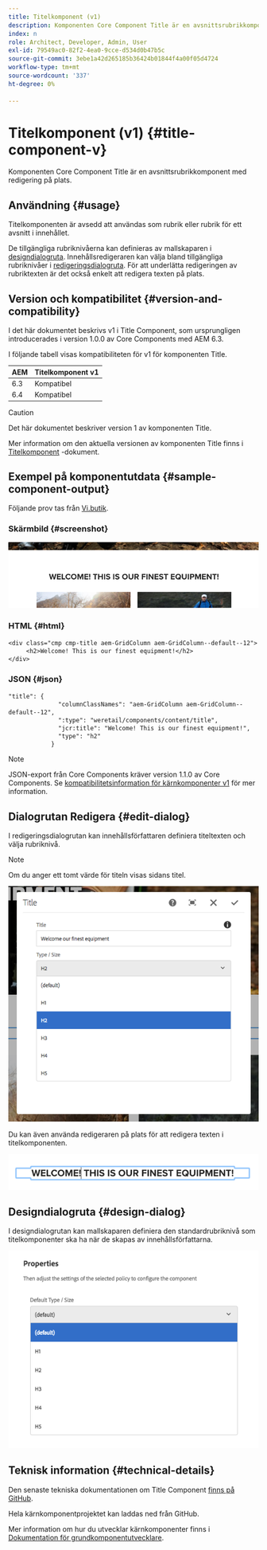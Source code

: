 ```yaml
---
title: Titelkomponent (v1)
description: Komponenten Core Component Title är en avsnittsrubrikkomponent med redigering på plats.
index: n
role: Architect, Developer, Admin, User
exl-id: 79549ac0-82f2-4ea0-9cce-d534d0b47b5c
source-git-commit: 3ebe1a42d265185b36424b01844f4a00f05d4724
workflow-type: tm+mt
source-wordcount: '337'
ht-degree: 0%

---
```


# Titelkomponent (v1) {#title-component-v}

Komponenten Core Component Title är en avsnittsrubrikkomponent med redigering på plats.

## Användning {#usage}

Titelkomponenten är avsedd att användas som rubrik eller rubrik för ett avsnitt i innehållet.

De tillgängliga rubriknivåerna kan definieras av mallskaparen i [designdialogruta](#design-dialog). Innehållsredigeraren kan välja bland tillgängliga rubriknivåer i [redigeringsdialogruta](#edit-dialog). För att underlätta redigeringen av rubriktexten är det också enkelt att redigera texten på plats.

## Version och kompatibilitet {#version-and-compatibility}

I det här dokumentet beskrivs v1 i Title Component, som ursprungligen introducerades i version 1.0.0 av Core Components med AEM 6.3.

I följande tabell visas kompatibiliteten för v1 för komponenten Title.

| AEM | Titelkomponent v1 |
|--- |--- |
| 6.3 | Kompatibel |
| 6.4 | Kompatibel |

>[!CAUTION]
>
>Det här dokumentet beskriver version 1 av komponenten Title.
>
>Mer information om den aktuella versionen av komponenten Title finns i [Titelkomponent](/help/components/title.md) -dokument.

## Exempel på komponentutdata {#sample-component-output}

Följande prov tas från [Vi.butik](https://helpx.adobe.com/experience-manager/6-4/sites/developing/using/we-retail.html).

### Skärmbild {#screenshot}

![](/help/assets/chlimage_1-36.png)

### HTML {#html}

```
<div class="cmp cmp-title aem-GridColumn aem-GridColumn--default--12">
     <h2>Welcome! This is our finest equipment!</h2>
</div>
```

### JSON {#json}

```
"title": {
              "columnClassNames": "aem-GridColumn aem-GridColumn--default--12",
              ":type": "weretail/components/content/title",
              "jcr:title": "Welcome! This is our finest equipment!",
              "type": "h2"
            }
```

>[!NOTE]
>
>JSON-export från Core Components kräver version 1.1.0 av Core Components. Se [kompatibilitetsinformation för kärnkomponenter v1](/help/versions.md) för mer information.

## Dialogrutan Redigera {#edit-dialog}

I redigeringsdialogrutan kan innehållsförfattaren definiera titeltexten och välja rubriknivå.

>[!NOTE]
>
>Om du anger ett tomt värde för titeln visas sidans titel.

![](/help/assets/chlimage_1-91.png)

Du kan även använda redigeraren på plats för att redigera texten i titelkomponenten.

![](/help/assets/chlimage_1-37.png)

## Designdialogruta {#design-dialog}

I designdialogrutan kan mallskaparen definiera den standardrubriknivå som titelkomponenter ska ha när de skapas av innehållsförfattarna.

![](/help/assets/chlimage_1-92.png)

## Teknisk information {#technical-details}

Den senaste tekniska dokumentationen om Title Component [finns på GitHub](https://github.com/adobe/aem-core-wcm-components/tree/master/content/src/content/jcr_root/apps/core/wcm/components/title/v1/title).

Hela kärnkomponentprojektet kan laddas ned från GitHub.

Mer information om hur du utvecklar kärnkomponenter finns i [Dokumentation för grundkomponentutvecklare](/help/developing/overview.md).

